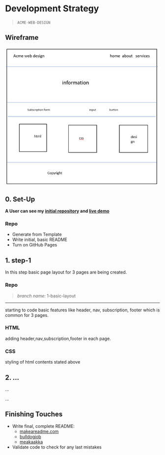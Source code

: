# Development Strategy

> `ACME-WEB-DESIGN`



## Wireframe


![wireframe](./images/wireframe.png)

## 0. Set-Up

__A User can see my [initial repository](https://github.com/DIVYASREE345/acme-web-design) and [live demo](https://divyasree345.github.io/acme-web-design/.)__

### Repo

- Generate from Template
- Write initial, basic README
- Turn on GitHub Pages

## 1. step-1 
In this step basic page layout for 3 pages are being created.


### Repo

> *branch name:* 1-basic-layout
---
starting to code basic features like header, nav, subscription, footer which is common for 3 pages. 

### HTML

adding header,nav,subscription,footer in each page.

### CSS

styling of html contents stated above

## 2. ...

...

...

## Finishing Touches

- Write final, complete README:
  - [makeareadme.com](https://www.makeareadme.com/)
  - [bulldogjob](https://bulldogjob.com/news/449-how-to-write-a-good-readme-for-your-github-project)
  - [meakaakka](https://medium.com/@meakaakka/a-beginners-guide-to-writing-a-kickass-readme-7ac01da88ab3)
- Validate code to check for any last mistakes
